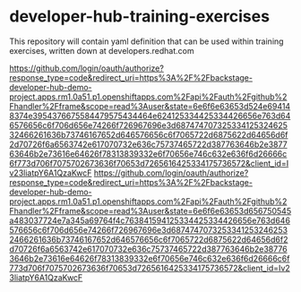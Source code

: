 # developer-hub-training-exercises
This repository will contain yaml definition that can be used within training exercises, written down at developers.redhat.com



https://github.com/login/oauth/authorize?response_type=code&redirect_uri=https%3A%2F%2Fbackstage-developer-hub-demo-project.apps.rm1.0a51.p1.openshiftapps.com%2Fapi%2Fauth%2Fgithub%2Fhandler%2Fframe&scope=read%3Auser&state=6e6f6e63653d524e694148374e3954376675584479575434464e624125334425334426656e763d646576656c6f706d656e74266f726967696e3d68747470732533412532462532466261636b73746167652d646576656c6f7065722d6875622d64656d6f2d70726f6a6563742e617070732e636c75737465722d387763646b2e387763646b2e73616e64626f78313839332e6f70656e746c632e636f6d26666c6f773d706f7075702673636f70653d7265616425334175736572&client_id=Iv23liatpY6A1QzaKwcF
https://github.com/login/oauth/authorize?response_type=code&redirect_uri=https%3A%2F%2Fbackstage-developer-hub-demo-project.apps.rm1.0a51.p1.openshiftapps.com%2Fapi%2Fauth%2Fgithub%2Fhandler%2Fframe&scope=read%3Auser&state=6e6f6e63653d656750545a483037724e7a345a69764f4c763841594125334425334426656e763d646576656c6f706d656e74266f726967696e3d68747470732533412532462532466261636b73746167652d646576656c6f7065722d6875622d64656d6f2d70726f6a6563742e617070732e636c75737465722d387763646b2e387763646b2e73616e64626f78313839332e6f70656e746c632e636f6d26666c6f773d706f7075702673636f70653d7265616425334175736572&client_id=Iv23liatpY6A1QzaKwcF
